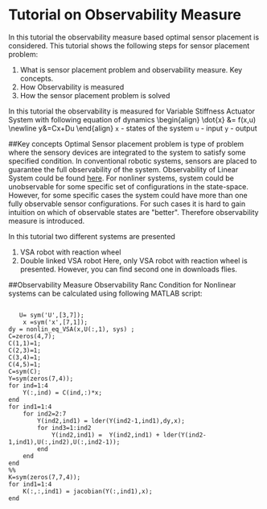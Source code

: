 <script type="text/x-mathjax-config">
MathJax.Hub.Config({
  tex2jax: {inlineMath: [['$','$'], ['\\(','\\)']]}
});
</script>
<script type="text/javascript" async
  src="https://cdnjs.cloudflare.com/ajax/libs/mathjax/2.7.2/MathJax.js?config=TeX-MML-AM_CHTML">
</script>



# Tutorial on Observability Measure
In this tutorial the observability measure based optimal sensor placement is considered. This tutorial shows the following steps for sensor placement problem:
1. What is sensor placement problem and observability measure. Key concepts.
2. How Observability is measured
3. How the sensor placement problem is solved

In this tutorial the observability is measured for Variable Stiffness Actuator System with following equation of dynamics
\begin{align}
\dot{x} &= f(x,u) \newline
y&=Cx+Du
\end{align}
`x` - states of the system
`u` - input
`y` - output

##Key concepts
Optimal Sensor placement problem is type of problem where the sensory devices are integrated to the system to satisfy some specified condition. In conventional robotic systems, sensors are placed to guarantee the full observability of the system. Observability of Linear System could be found [here](https://en.wikipedia.org/wiki/Observability). For nonliner systems, system could be unobservable for some specific set of configurations in the state-space. However, for some specific cases the system could have more than one fully observable sensor configurations. For such cases it is hard to gain intuition on which of observable states are "better". Therefore observability measure is introduced.

In this tutorial two different systems are presented
  1. VSA robot with reaction wheel
  2. Double linked VSA robot
Here, only VSA robot with reaction wheel is presented. However, you can find second one in downloads flies.

##Observability Measure
Observability Ranc Condition for Nonlinear systems can be calculated using following MATLAB script:
<pre>
<code class="matlab">
   U= sym('U',[3,7]);
    x =sym('x',[7,1]);
dy = nonlin_eq_VSA(x,U(:,1), sys) ;     
C=zeros(4,7);
C(1,1)=1;
C(2,3)=1;
C(3,4)=1;
C(4,5)=1;
C=sym(C);
Y=sym(zeros(7,4));
for ind=1:4
    Y(:,ind) = C(ind,:)*x;
end
for ind1=1:4
    for ind2=2:7
        Y(ind2,ind1) = lder(Y(ind2-1,ind1),dy,x);
        for ind3=1:ind2
            Y(ind2,ind1) =  Y(ind2,ind1) + lder(Y(ind2-1,ind1),U(:,ind2),U(:,ind2-1));
        end
    end
end
%%
K=sym(zeros(7,7,4));
for ind1=1:4
    K(:,:,ind1) = jacobian(Y(:,ind1),x);
end
</code>
</pre>
